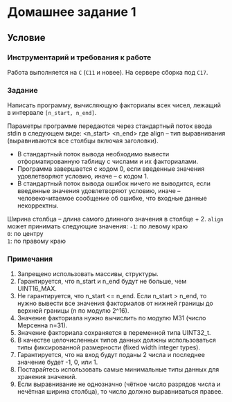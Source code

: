 # Домашнее задание 1

## Условие

### Инструментарий и требования к работе
Работа выполняется на `C` (`C11` и новее). На сервере сборка под `C17`.

### Задание
Написать программу, вычисляющую факториалы всех чисел, лежащий в интервале `[n_start, n_end]`.

Параметры программе передаются через стандартный поток ввода stdin в следующем виде: 
<n_start> <n_end> <align>
где align – тип выравнивания (выравниваются все столбцы включая заголовки).

* В стандартный поток вывода необходимо вывести отформатированную таблицу с числами и их факториалами.
* Программа завершается с кодом 0, если введенные значения удовлетворяют условию, иначе – с кодом 1.
* В стандартный поток вывода ошибок ничего не выводится, если введенные значения удовлетворяют условию, иначе – человекочитаемое сообщение об ошибке, что входные данные некорректны.

Ширина столбца – длина самого длинного значения в столбце + 2. `align` может принимать следующие значения:
`-1`: по левому краю  
`0`: по центру  
`1`: по правому краю  

### Примечания
1. Запрещено использовать массивы, структуры.
2. Гарантируется, что n_start и n_end будут не больше, чем UINT16_MAX.
3. Не гарантируется, что n_start <= n_end. Если n_start > n_end, то нужно вывести все значения факториалов от нижней границы до верхней границы (n по модулю 2^16).
4. Значение факториала нужно вычислить по модулю M31 (число Мерсенна n=31).
5. Значение факториала сохраняется в переменной типа UINT32_t.
6. В качестве целочисленных типов данных должны использоваться типы фиксированной размерности (fixed width integer types).
7. Гарантируется, что на вход будут поданы 2 числа и последнее значение будет -1, 0, или 1.
8. Постарайтесь использовать самые минимальные типы данных для хранения значений.
9. Если выравнивание не однозначно (чётное число разрядов числа и нечётная ширина столбца), то число должно выравниваться правее.
